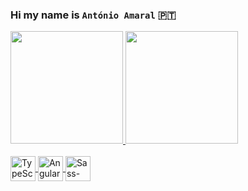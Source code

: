 ### Hi my name is `António Amaral` 🇵🇹

<div>
  <a href="https://github.com/dibrooo">
  <img height="180em" src="https://github-readme-stats.vercel.app/api?username=dibrooo&show_icons=true&theme=aura_dark&count_private=true&include_all_commits=true" />
  <img height="180em" src="https://github-readme-stats.vercel.app/api/top-langs/?username=dibrooo&theme=aura_dark&layout=compact&langs_count=15" />
</div>

<div style="display: inline_block"><br />
 <img align="center" width="40" height="40" alt="TypeScript-Logo" src="https://cdn.jsdelivr.net/gh/devicons/devicon/icons/typescript/typescript-plain.svg">
 <img align="center" width="40" height="40" alt="Angular-Logo" src="https://cdn.jsdelivr.net/gh/devicons/devicon/icons/angularjs/angularjs-plain.svg">
 <img align="center" width="40" height="40" alt="Sass-Logo" src="https://cdn.jsdelivr.net/gh/devicons/devicon/icons/sass/sass-original.svg">
</div>
